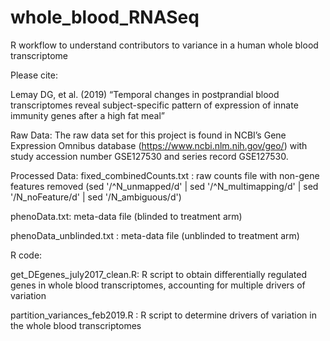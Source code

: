 # whole_blood_RNASeq
R workflow to understand contributors to variance in a human whole blood transcriptome


Please cite:

Lemay DG, et al. (2019) “Temporal changes in postprandial blood transcriptomes reveal subject-specific pattern of expression of innate immunity genes after a high fat meal” 

Raw Data:
The raw data set for this project is found in NCBI’s Gene Expression Omnibus database (https://www.ncbi.nlm.nih.gov/geo/) with study accession number GSE127530 and series record GSE127530.

Processed Data:
fixed_combinedCounts.txt : raw counts file with non-gene features removed (sed '/^N_unmapped/d' | sed '/^N_multimapping/d' | sed '/N_noFeature/d' | sed '/N_ambiguous/d')

phenoData.txt: meta-data file (blinded to treatment arm)

phenoData_unblinded.txt : meta-data file (unblinded to treatment arm)


R code:

get_DEgenes_july2017_clean.R: R script to obtain differentially regulated genes in whole blood transcriptomes, accounting for multiple drivers of variation

partition_variances_feb2019.R : R script to determine drivers of variation in the whole blood transcriptomes
